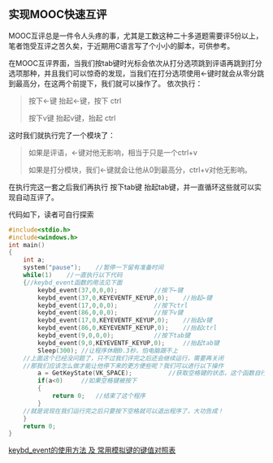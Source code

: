 ## 实现MOOC快速互评

MOOC互评总是一件令人头疼的事，尤其是工数这种二十多道题需要评5份以上，笔者饱受互评之苦久矣，于近期用C语言写了个小小的脚本，可供参考。

在MOOC互评界面，当我们按tab键时光标会依次从打分选项跳到评语再跳到打分选项那种，并且我们可以惊奇的发现，当我们在打分选项使用←键时就会从零分跳到最高分，在这两个前提下，我们就可以操作了。
依次执行：

> 按下←键 抬起←键，按下 ctrl 
> 
> 按下v键 抬起v键，抬起 ctrl 

这时我们就执行完了一个模块了：

> 如果是评语，←键对他无影响，相当于只是一个ctrl+v
> 
> 如果是打分模块，我们←键就会让他从0到最高分，ctrl+v对他无影响。

在执行完这一套之后我们再执行 按下tab键 抬起tab键，并一直循环这些就可以实现自动互评了。

代码如下，读者可自行探索

```c
#include<stdio.h>
#include<windows.h>
int main()
{
	int a;
	system("pause");	//暂停一下留有准备时间
	while(1)	//一直执行以下代码
	{//keybd_event函数的用法见下面
		keybd_event(37,0,0,0);			//按下←键
		keybd_event(37,0,KEYEVENTF_KEYUP,0);	//抬起←键
		keybd_event(17,0,0,0);			//按下ctrl
		keybd_event(86,0,0,0);			//按下v键
		keybd_event(17,0,KEYEVENTF_KEYUP,0);	//抬起v键 
		keybd_event(86,0,KEYEVENTF_KEYUP,0);	//抬起ctrl 
		keybd_event(9,0,0,0);			//按下tab键
		keybd_event(9,0,KEYEVENTF_KEYUP,0); 	//抬起tab键
		Sleep(300);	//让程序休眠0.3秒，怕电脑跟不上
	//上面这个已经没问题了，只不过我们评完之后还会继续运行，需要再关闭
	//那我们应该怎么做才能让他停下来的更方便些呢？我们可以进行以下操作
		a = GetKeyState(VK_SPACE);			//获取空格键的状态，这个函数自行百度即可
		if(a<0)		//如果空格键被按下
		{
			return 0;	//结束了这个程序
		}
	//就是说现在我们运行完之后只要按下空格就可以退出程序了，大功告成！
	}
	return 0;
}
```

[keybd_event的使用方法 及 常用模拟键的键值对照表](https://blog.csdn.net/tianyuzhixina/article/details/101633101?utm_medium=distribute.pc_relevant.none-task-blog-2%7Edefault%7EBlogCommendFromBaidu%7Edefault-5.control&depth_1-utm_source=distribute.pc_relevant.none-task-blog-2%7Edefault%7EBlogCommendFromBaidu%7Edefault-5.control)



